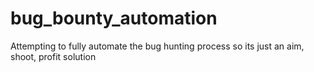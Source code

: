 # bug_bounty_automation
Attempting to fully automate the bug hunting process so its just an aim, shoot, profit solution
